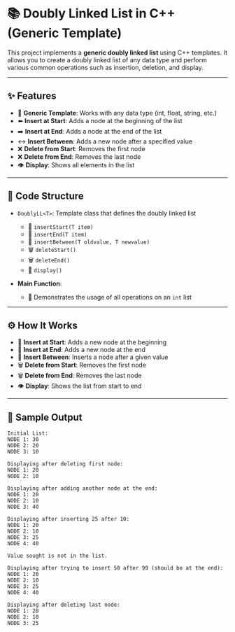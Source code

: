 # 📚 Doubly Linked List in C++ (Generic Template)

This project implements a **generic doubly linked list** using C++ templates. It allows you to create a doubly linked list of any data type and perform various common operations such as insertion, deletion, and display.

---

## ✨ Features

- 🔄 **Generic Template**: Works with any data type (int, float, string, etc.)
- ⬅️ **Insert at Start**: Adds a node at the beginning of the list
- ➡️ **Insert at End**: Adds a node at the end of the list
- ↔️ **Insert Between**: Adds a new node after a specified value
- ❌ **Delete from Start**: Removes the first node
- ❌ **Delete from End**: Removes the last node
- 👁️ **Display**: Shows all elements in the list

---

## 🧱 Code Structure

- `DoublyLL<T>`: Template class that defines the doubly linked list
  - 🔧 `insertStart(T item)`
  - 🔧 `insertEnd(T item)`
  - 🔧 `insertBetween(T oldvalue, T newvalue)`
  - 🗑️ `deleteStart()`
  - 🗑️ `deleteEnd()`
  - 👀 `display()`

- **Main Function**:
  - 🧪 Demonstrates the usage of all operations on an `int` list

---

## ⚙️ How It Works

- 📌 **Insert at Start**: Adds a new node at the beginning
- 📌 **Insert at End**: Adds a new node at the end
- 📌 **Insert Between**: Inserts a node after a given value
- 🗑️ **Delete from Start**: Removes the first node
- 🗑️ **Delete from End**: Removes the last node
- 👁️ **Display**: Shows the list from start to end

---

## 🧪 Sample Output

```plaintext
Initial List: 
NODE 1: 30
NODE 2: 20
NODE 3: 10

Displaying after deleting first node: 
NODE 1: 20
NODE 2: 10

Displaying after adding another node at the end: 
NODE 1: 20
NODE 2: 10
NODE 3: 40

Displaying after inserting 25 after 10: 
NODE 1: 20
NODE 2: 10
NODE 3: 25
NODE 4: 40

Value sought is not in the list.

Displaying after trying to insert 50 after 99 (should be at the end): 
NODE 1: 20
NODE 2: 10
NODE 3: 25
NODE 4: 40

Displaying after deleting last node: 
NODE 1: 20
NODE 2: 10
NODE 3: 25
